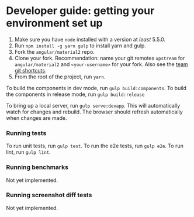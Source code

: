 # Developer guide: getting your environment set up

1. Make sure you have `node` installed with a version at _least_ 5.5.0.
2. Run `npm install -g yarn gulp` to install yarn and gulp.
3. Fork the `angular/material2` repo. 
4. Clone your fork. 
   Recommendation: name your git remotes `upstream` for `angular/material2`
   and `<your-username>` for your fork. Also see the [team git shortcuts](https://github.com/angular/material2/wiki/Team-git----bash-shortcuts).
5. From the root of the project, run `yarn`.


To build the components in dev mode, run `gulp build:components`.
To build the components in release mode, run `gulp build:release`
 
To bring up a local server, run `gulp serve:devapp`. This will automatically watch for changes 
and rebuild. The browser should refresh automatically when changes are made.

### Running tests

To run unit tests, run `gulp test`.
To run the e2e tests, run `gulp e2e`.
To run lint, run `gulp lint`.


### Running benchmarks
Not yet implemented.

### Running screenshot diff tests
Not yet implemented.
